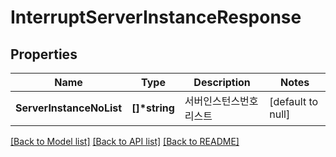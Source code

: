 # InterruptServerInstanceResponse

## Properties
Name | Type | Description | Notes
------------ | ------------- | ------------- | -------------
**ServerInstanceNoList** | **[]\*string** | 서버인스턴스번호리스트 | [default to null]

[[Back to Model list]](../README.md#documentation-for-models) [[Back to API list]](../README.md#documentation-for-api-endpoints) [[Back to README]](../README.md)



